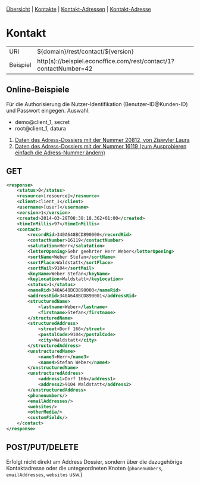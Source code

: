 [Übersicht](https://github.com/daturainformatik/econOfficeREST-API)&nbsp;|&nbsp;[Kontakte](https://github.com/daturainformatik/econOfficeREST-API/tree/master/contacts)&nbsp;|&nbsp;[Kontakt-Adressen](https://github.com/daturainformatik/econOfficeREST-API/tree/master/contacts/contactAddresses)&nbsp;|&nbsp;[Kontakt-Adresse](https://github.com/daturainformatik/econOfficeREST-API/tree/master/contacts/contactAddress)

# Kontakt
<table>
<tr><td>URI</td><td>${domain}/rest/contact/${version}</td></tr>
<tr><td>Beispiel</td><td>http(s)://beispiel.econoffice.com/rest/contact/1?contactNumber=42</td></tr>
</table>

## Online-Beispiele

Für die Authorisierung die Nutzer-Identifikation (Benutzer-ID@Kunden-ID) und Passwort eingegen. Auswahl:

- demo@client_1, secret
- root@client_1, datura

1. [Daten des Adress-Dossiers mit der Nummer 20812, von Ziswyler Laura](http://dws.econoffice.ch/rest/contact/1?contactNumber=20812)
2. [Daten des Adress-Dossiers mit der Nummer 16119 (zum Ausprobieren einfach die Adress-Nummer ändern)](http://dws.econoffice.ch/rest/contact/1?contactNumber=16119)

## GET

```xml
<response>
	<status>0</status>
	<resource>[resource]</resource>
	<client>client_1</client>
	<username>[user]</username>
	<version>1</version>
	<created>2014-03-28T08:38:18.362+01:00</created>
	<timeInMillis>97</timeInMillis>
	<contact>
		<recordRid>340A648BCD890000</recordRid>
		<contactNumber>16119</contactNumber>
		<salutation>Herr</salutation>
		<letterOpening>Sehr geehrter Herr Weber</letterOpening>
		<sortName>Weber Stefan</sortName>
		<sortPlace>Waldstatt</sortPlace>
		<sortMail>9104</sortMail>
		<keyName>Weber Stefan</keyName>
		<keyLocation>Waldstatt</keyLocation>
		<status>1</status>
		<nameRid>340A648BCD890000</nameRid>
		<addressRid>340A648BCD890001</addressRid>
		<structuredName>
			<lastname>Weber</lastname>
			<firstname>Stefan</firstname>
		</structuredName>
		<structuredAddress>
			<street>Dorf 166</street>
			<postalCode>9104</postalCode>
			<city>Waldstatt</city>
		</structuredAddress>
		<unstructuredName>
			<name3>Herr</name3>
			<name4>Stefan Weber</name4>
		</unstructuredName>
		<unstructuredAddress>
			<address1>Dorf 166</address1>
			<address2>9104 Waldstatt</address2>
		</unstructuredAddress>
		<phonenumbers/>
		<emailAddresses/>
		<websites/>
		<otherMedia/>
		<customFields/>
	</contact>
</response>
```

## POST/PUT/DELETE
Erfolgt nicht direkt am Address Dossier, sondern über die dazugehörige Kontaktadresse oder die untegeordneten Knoten (`phonenumbers`, `emailAddresses`, `websites` usw.)
